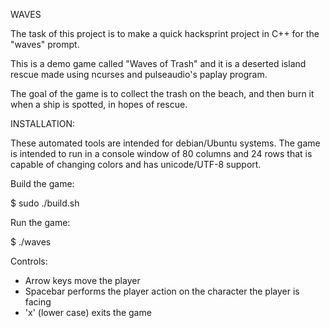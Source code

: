 WAVES

The task of this project is to make a quick hacksprint project in C++ for the "waves" prompt.

This is a demo game called "Waves of Trash" and it is a deserted island rescue made using ncurses and pulseaudio's paplay program.

The goal of the game is to collect the trash on the beach, and then burn it when a ship is spotted, in hopes of rescue.

INSTALLATION:

These automated tools are intended for debian/Ubuntu systems. The game is intended to run in a console window of 80 columns and 24 rows that is capable of changing colors and has unicode/UTF-8 support.

Build the game:

$ sudo ./build.sh

Run the game:

$ ./waves

Controls:

- Arrow keys move the player
- Spacebar performs the player action on the character the player is facing
- 'x' (lower case) exits the game
